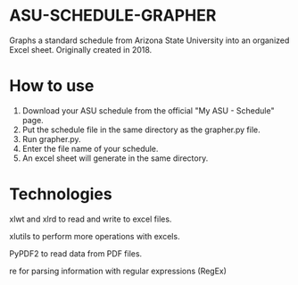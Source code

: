 # ASU-SCHEDULE-GRAPHER
Graphs a standard schedule from Arizona State University into an organized Excel sheet. Originally created in 2018.

# How to use
1) Download your ASU schedule from the official "My ASU - Schedule" page.
2) Put the schedule file in the same directory as the grapher.py file.
3) Run grapher.py.
4) Enter the file name of your schedule.
5) An excel sheet will generate in the same directory.

# Technologies
xlwt and xlrd to read and write to excel files.

xlutils to perform more operations with excels.

PyPDF2 to read data from PDF files.

re for parsing information with regular expressions (RegEx)
